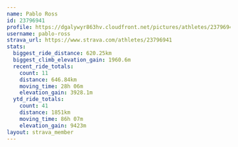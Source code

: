 ```yaml
---
name: Pablo Ross
id: 23796941
profile: https://dgalywyr863hv.cloudfront.net/pictures/athletes/23796941/14615399/1/large.jpg
username: pablo-ross
strava_url: https://www.strava.com/athletes/23796941
stats:
  biggest_ride_distance: 620.25km
  biggest_climb_elevation_gain: 1960.6m
  recent_ride_totals:
    count: 11
    distance: 646.84km
    moving_time: 28h 06m
    elevation_gain: 3928.1m
  ytd_ride_totals:
    count: 41
    distance: 1851km
    moving_time: 86h 07m
    elevation_gain: 9423m
layout: strava_member
--- 
```

